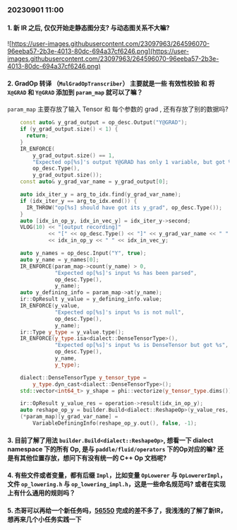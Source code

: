 ### 20230901 11:00

#### 1. 新 IR 之后, 仅仅开始走静态图分支? 与动态图关系不大嘛?

![https://user-images.githubusercontent.com/23097963/264596070-96eeba57-2b3e-4013-80dc-694a37cf6246.png](https://user-images.githubusercontent.com/23097963/264596070-96eeba57-2b3e-4013-80dc-694a37cf6246.png)



#### 2. GradOp 转译 （`MulGradOpTranscriber`） 主要就是一些 有效性校验 和 将 `X@GRAD` 和 `Y@GRAD` 添加到 `param_map` 就可以了嘛？ 

`param_map` 主要存放了输入 Tensor 和 每个参数的 grad , 还有存放了别的数据吗?

```c++
    const auto& y_grad_output = op_desc.Output("Y@GRAD");
    if (y_grad_output.size() < 1) {
      return;
    }
    IR_ENFORCE(
        y_grad_output.size() == 1,
        "Expected op[%s]'s output Y@GRAD has only 1 variable, but got %d",
        op_desc.Type(),
        y_grad_output.size());
    const auto& y_grad_var_name = y_grad_output[0];

    auto idx_iter_y = arg_to_idx.find(y_grad_var_name);
    if (idx_iter_y == arg_to_idx.end()) {
      IR_THROW("op[%s] should have got its y_grad", op_desc.Type());
    }
    auto [idx_in_op_y, idx_in_vec_y] = idx_iter_y->second;
    VLOG(10) << "[output recording]"
             << "[" << op_desc.Type() << "]" << y_grad_var_name << " "
             << idx_in_op_y << " " << idx_in_vec_y;

    auto y_names = op_desc.Input("Y", true);
    auto y_name = y_names[0];
    IR_ENFORCE(param_map->count(y_name) > 0,
               "Expected op[%s]'s input %s has been parsed",
               op_desc.Type(),
               y_name);
    auto y_defining_info = param_map->at(y_name);
    ir::OpResult y_value = y_defining_info.value;
    IR_ENFORCE(y_value,
               "Expected op[%s]'s input %s is not null",
               op_desc.Type(),
               y_name);
    ir::Type y_type = y_value.type();
    IR_ENFORCE(y_type.isa<dialect::DenseTensorType>(),
               "Expected op[%s]'s input %s is DenseTensor but got %s",
               op_desc.Type(),
               y_name,
               y_type);

    dialect::DenseTensorType y_tensor_type =
        y_type.dyn_cast<dialect::DenseTensorType>();
    std::vector<int64_t> y_shape = phi::vectorize(y_tensor_type.dims());

    ir::OpResult y_value_res = operation->result(idx_in_op_y);
    auto reshape_op_y = builder.Build<dialect::ReshapeOp>(y_value_res, y_shape);
    (*param_map)[y_grad_var_name] =
        VariableDefiningInfo(reshape_op_y.out(), false, -1);
```


#### 3. 目前了解了用法 `builder.Build<dialect::ReshapeOp>`, 想看一下 dialect namespace 下的所有 Op, 是与 `paddle/fluid/operators` 下的Op对应的嘛? 还是有其他位置存放，想问下有没有统一的 C++ Op 文档呢?



#### 4. 有些文件或者变量，都有后缀 `Impl`，比如变量 `OpLowerer` 与 `OpLowererImpl`，文件 `op_lowering.h` 与 `op_lowering_impl.h`，这是一些命名规范吗? 或者在实现上有什么通用的规则吗？


#### 5. 杰哥可以再给一个新任务吗，[56550](https://github.com/PaddlePaddle/Paddle/pull/56550) 完成的差不多了，我浅浅的了解了新IR，想再来几个小任务实践一下
